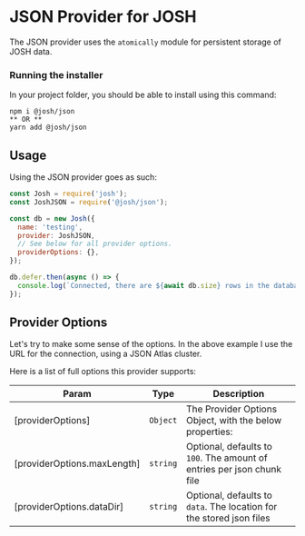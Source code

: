 # JSON Provider for JOSH

The JSON provider uses the `atomically` module for persistent storage of JOSH data.

### Running the installer

In your project folder, you should be able to install using this command:

```
npm i @josh/json
** OR **
yarn add @josh/json
```

## Usage

Using the JSON provider goes as such:

```js
const Josh = require('josh');
const JoshJSON = require('@josh/json');

const db = new Josh({
  name: 'testing',
  provider: JoshJSON,
  // See below for all provider options.
  providerOptions: {},
});

db.defer.then(async () => {
  console.log(`Connected, there are ${await db.size} rows in the database.`);
});
```

## Provider Options

Let's try to make some sense of the options. In the above example I use the URL for the connection, using a JSON Atlas cluster.

Here is a list of full options this provider supports:

| Param                       | Type                | Description                                                            |
| --------------------------- | ------------------- | ---------------------------------------------------------------------- |
| [providerOptions]           | <code>Object</code> | The Provider Options Object, with the below properties:                |
| [providerOptions.maxLength] | <code>string</code> | Optional, defaults to `100`. The amount of entries per json chunk file |
| [providerOptions.dataDir]   | <code>string</code> | Optional, defaults to `data`. The location for the stored json files   |
